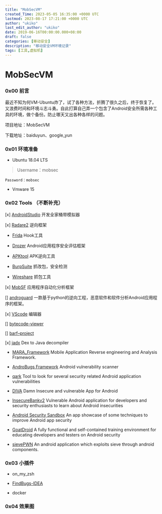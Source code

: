 ```yaml
---
title: "MobSecVM"
created_Time: 2023-05-05 16:35:00 +0000 UTC
lastmod: 2023-08-17 17:21:00 +0000 UTC
author: "ukiko"
last_edit_author: "ukiko"
date: 2019-06-16T00:00:00.000+08:00
draft: false
categories: [移动安全]
description: "移动安全VM环境记录"
tags: [工具,虚拟机]
---
```


# MobSecVM

### 0x00 前言

最近不知为何VM-Ubuntu炸了，试了各种方法，折腾了很久之后，终于恢复了。又浪费时间和环境斗志斗勇。自此打算自己弄一个包含了Android安全所需各种工具的环境，做个备份。防止哪天又出各种各样的问题。

项目地址：MobSecVM

下载地址：baiduyun、google_yun

### 0x01 环境准备

- Ubuntu 18.04 LTS

> Username：mobsec

	Password：mobsec



- Vmware 15

### 0x02 Tools （不断补充）

[x] [AndroidStudio](http://developer.android.com/tools/studio/index.html) 开发全家桶带模拟器

[x] [Radare2](https://github.com/radare/radare2) 逆向框架

- [Frida](https://www.frida.re/) Hook工具

- [Drozer](https://github.com/mwrlabs/drozer) Android应用程序安全评估框架

- [APKtool](https://github.com/iBotPeaches/Apktool) APK逆向工具

- [BurpSuite](https://portswigger.net/burp) 抓改包，安全检测

- [Wireshare](https://www.wireshark.org/) 抓包工具

[x] [MobSF](https://github.com/MobSF/Mobile-Security-Framework-MobSF) 应用程序自动化分析框架

[] [androguard](https://github.com/androguard/androguard) 一款基于python的逆向工程，恶意软件和软件分析Android应用程序的框架。

[x] [VScode](https://code.visualstudio.com/) 编辑器

[] [bytecode-viewer](https://github.com/konloch/bytecode-viewer)

[] [barf–project](https://github.com/programa-stic/barf-project)

[x] [jadx](https://github.com/skylot/jadx) Dex to Java decompiler

- [MARA_Framework](https://github.com/xtiankisutsa/MARA_Framework) Mobile Application Reverse engineering and Analysis Framework.

- [AndroBugs Framework](https://github.com/AndroBugs/AndroBugs_Framework) Android vulnerability scanner

- [qark](https://github.com/linkedin/qark) Tool to look for several security related Android application vulnerabilities

- [DIVA](https://github.com/payatu/diva-android) Damn Insecure and vulnerable App for Android

- [InsecureBankv2](https://github.com/dineshshetty/Android-InsecureBankv2) Vulnerable Android application for developers and security enthusiasts to learn about Android insecurities

- [Android Security Sandbox](https://github.com/rafaeltoledo/android-security) An app showcase of some techniques to improve Android app security

- [GoatDroid](https://github.com/jackMannino/OWASP-GoatDroid-Project) A fully functional and self-contained training environment for educating developers and testers on Android security

- [sievePWN](https://github.com/tanprathan/sievePWN) An android application which exploits sieve through android components.

### 0x03 小插件

- on_my_zsh

- [FindBugs-IDEA](http://plugins.jetbrains.com/plugin/3847-findbugs-idea)

- docker

### 0x04 效果图

